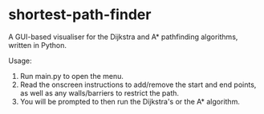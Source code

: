 # shortest-path-finder
A GUI-based visualiser for the Dijkstra and A* pathfinding algorithms, written in Python.

Usage:
1. Run main.py to open the menu.
2. Read the onscreen instructions to add/remove the start and end points, as well as any walls/barriers to restrict the path.
2. You will be prompted to then run the Dijkstra's or the A* algorithm.
